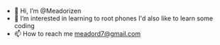 - 👋 Hi, I’m @Meadorizen
- 👀 I’m interested in learning to root phones
I'd also like to learn some coding
- 📫 How to reach me meadord7@gmail.com

<!---
Meadorizen/Meadorizen is a ✨ special ✨ repository because its `README.md` (this file) appears on your GitHub profile.
You can click the Preview link to take a look at your changes.
--->
